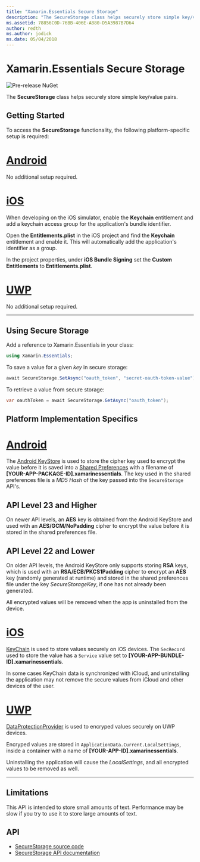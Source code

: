 ```yaml
---
title: "Xamarin.Essentials Secure Storage"
description: "The SecureStorage class helps securely store simple key/value pairs."
ms.assetid: 78856C0D-76BB-406E-A880-D5A3987B7D64
author: redth
ms.author: jodick
ms.date: 05/04/2018
---
```

# Xamarin.Essentials Secure Storage

![Pre-release NuGet](~/media/shared/pre-release.png)

The **SecureStorage** class helps securely store simple key/value pairs.

## Getting Started

To access the **SecureStorage** functionality, the following platform-specific setup is required:

# [Android](#tab/android)

No additional setup required.

# [iOS](#tab/ios)

When developing on the iOS simulator, enable the **Keychain** entitlement and add a keychain access group for the application's bundle identifier.

Open the **Entitlements.plist** in the iOS project and find the **Keychain** entitlement and enable it. This will automatically add the application's identifier as a group.

In the project properties, under **iOS Bundle Signing** set the **Custom Entitlements** to **Entitlements.plist**.

# [UWP](#tab/uwp)

No additional setup required.

-----

## Using Secure Storage

Add a reference to Xamarin.Essentials in your class:

```csharp
using Xamarin.Essentials;
```

To save a value for a given _key_ in secure storage:

```csharp
await SecureStorage.SetAsync("oauth_token", "secret-oauth-token-value");
```

To retrieve a value from secure storage:

```csharp
var oauthToken = await SecureStorage.GetAsync("oauth_token");
```

## Platform Implementation Specifics

# [Android](#tab/android)

The [Android KeyStore](https://developer.android.com/training/articles/keystore.html) is used to store the cipher key used to encrypt the value before it is saved into a [Shared Preferences](https://developer.android.com/training/data-storage/shared-preferences.html) with a filename of **[YOUR-APP-PACKAGE-ID].xamarinessentials**.  The key used in the shared preferences file is a _MD5 Hash_ of the key passed into the `SecureStorage` API's.

## API Level 23 and Higher

On newer API levels, an **AES** key is obtained from the Android KeyStore and used with an **AES/GCM/NoPadding** cipher to encrypt the value before it is stored in the shared preferences file.

## API Level 22 and Lower

On older API levels, the Android KeyStore only supports storing **RSA** keys, which is used with an **RSA/ECB/PKCS1Padding** cipher to encrypt an **AES** key (randomly generated at runtime) and stored in the shared preferences file under the key _SecureStorageKey_, if one has not already been generated.

All encrypted values will be removed when the app is uninstalled from the device.

# [iOS](#tab/ios)

[KeyChain](https://developer.xamarin.com/api/type/Android.Security.KeyChain/) is used to store values securely on iOS devices.  The `SecRecord` used to store the value has a `Service` value set to **[YOUR-APP-BUNDLE-ID].xamarinessentials**.

In some cases KeyChain data is synchronized with iCloud, and uninstalling the application may not remove the secure values from iCloud and other devices of the user.

# [UWP](#tab/uwp)

[DataProtectionProvider](https://docs.microsoft.com/en-us/uwp/api/windows.security.cryptography.dataprotection.dataprotectionprovider) is used to encryped values securely on UWP devices.

Encryped values are stored in `ApplicationData.Current.LocalSettings`, inside a container with a name of **[YOUR-APP-ID].xamarinessentials**.

Uninstalling the application will cause the _LocalSettings_, and all encrypted values to be removed as well.

-----

## Limitations

This API is intended to store small amounts of text.  Performance may be slow if you try to use it to store large amounts of text.

## API

- [SecureStorage source code](https://github.com/xamarin/Essentials/tree/master/Xamarin.Essentials/SecureStorage)
- [SecureStorage API documentation](xref:Xamarin.Essentials.SecureStorage)
